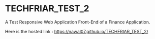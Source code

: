 # TECHFRIAR_TEST_2
A Test Responsive Web Application Front-End of a Finance Application.

Here is the hosted link : https://nawal07.github.io/TECHFRIAR_TEST_2/
